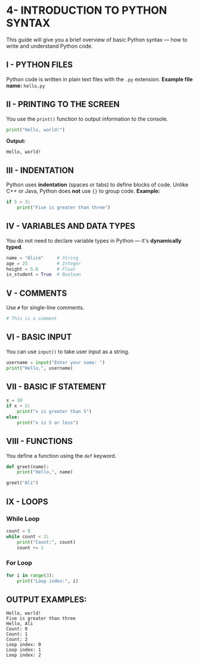 # 4- INTRODUCTION TO PYTHON SYNTAX

This guide will give you a brief overview of basic Python syntax — how to write and understand Python code.

## I - PYTHON FILES

Python code is written in plain text files with the `.py` extension.
**Example file name:** `hello.py`

## II - PRINTING TO THE SCREEN

You use the `print()` function to output information to the console.

```python
print("Hello, world!")

```

**Output:**

```
Hello, world!

```

## III - INDENTATION

Python uses **indentation** (spaces or tabs) to define blocks of code.
Unlike C++ or Java, Python does **not** use `{}` to group code.
**Example:**

```python
if 5 > 3:
    print("Five is greater than three")

```

## IV - VARIABLES AND DATA TYPES

You do not need to declare variable types in Python — it's **dynamically typed**.

```python
name = "Alice"     # String
age = 25           # Integer
height = 5.6       # Float
is_student = True  # Boolean

```

## V - COMMENTS

Use `#` for single-line comments.

```python
# This is a comment

```

## VI - BASIC INPUT

You can use `input()` to take user input as a string.

```python
username = input("Enter your name: ")
print("Hello,", username)

```

## VII - BASIC IF STATEMENT

```python
x = 10
if x > 5:
    print("x is greater than 5")
else:
    print("x is 5 or less")

```

## VIII - FUNCTIONS

You define a function using the `def` keyword.

```python
def greet(name):
    print("Hello,", name)

greet("Ali")

```

## IX - LOOPS

### While Loop

```python
count = 0
while count < 3:
    print("Count:", count)
    count += 1

```

### For Loop

```python
for i in range(3):
    print("Loop index:", i)

```

## OUTPUT EXAMPLES:

```
Hello, world!
Five is greater than three
Hello, Ali
Count: 0
Count: 1
Count: 2
Loop index: 0
Loop index: 1
Loop index: 2

```
